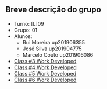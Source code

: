 ## **Breve descrição do grupo**

* Turno: [L]09
* Grupo: 01
* Alunos:
    - Rui Moreira up201906355
    - José Silva up201904775
    - Marcelo Couto up201906086
* [Class #3 Work Developed](LOGBOOK3.md)
* [Class #4 Work Developed](LOGBOOK4.md)
* [Class #5 Work Developed](LOGBOOK5.md)
* [Class #6 Work Developed](LOGBOOK6.md)
